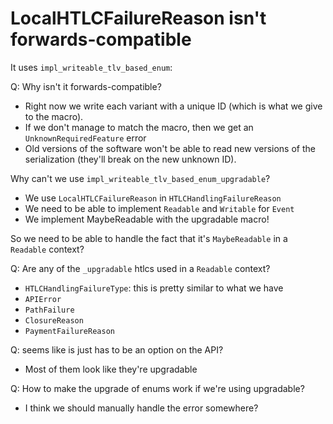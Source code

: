 # LocalHTLCFailureReason isn't forwards-compatible

It uses `impl_writeable_tlv_based_enum`:

Q: Why isn't it forwards-compatible?
- Right now we write each variant with a unique ID (which is what we
  give to the macro).
- If we don't manage to match the macro, then we get an
  `UnknownRequiredFeature` error
- Old versions of the software won't be able to read new versions of
  the serialization (they'll break on the new unknown ID).

Why can't we use `impl_writeable_tlv_based_enum_upgradable`?
- We use `LocalHTLCFailureReason` in `HTLCHandlingFailureReason`
- We need to be able to implement `Readable` and `Writable` for `Event`
- We implement MaybeReadable with the upgradable macro! 

So we need to be able to handle the fact that it's `MaybeReadable`
in a `Readable` context?

Q: Are any of the `_upgradable` htlcs used in a `Readable` context?
- `HTLCHandlingFailureType`: this is pretty similar to what we have
- `APIError`
- `PathFailure`
- `ClosureReason`
- `PaymentFailureReason`

Q: seems like is just has to be an option on the API?
- Most of them look like they're upgradable

Q: How to make the upgrade of enums work if we're using upgradable?  
- I think we should manually handle the error somewhere? 
